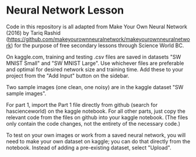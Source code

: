 # Neural Network Lesson

Code in this repository is all adapted from Make Your Own Neural Network (2016) by Tariq Rashid (https://github.com/makeyourownneuralnetwork/makeyourownneuralnetwork) for the purpose of free secondary lessons through Science World BC. 

On kaggle.com, training and testing .csv files are saved in datasets "SW MNIST Small" and "SW MNIST Large". Use whichever files are preferable and optimal for desired network size and training time. Add these to your project from the "Add Input" button on the sidebar.

Two sample images (one clean, one noisy) are in the kaggle dataset "SW sample images".

For part 1, import the Part 1 file directly from github (search for hascienceworld) on the kaggle notebook. For all other parts, just copy the relevant code from the files on github into your kaggle notebook. (The files only contain the code changes, not the entirety of the necessary code.)

To test on your own images or work from a saved neural network, you will need to make your own dataset on kaggle; you can do that directly from the notebook. Instead of adding a pre-existing dataset, select "Upload".
